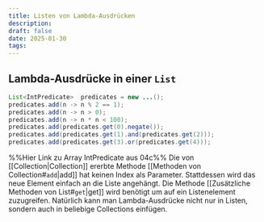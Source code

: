 ```yaml
---
title: Listen von Lambda-Ausdrücken
description:
draft: false
date: 2025-01-30
tags:
---
```

## Lambda-Ausdrücke in einer `List`
```java
List<IntPredicate>  predicates = new ...();
predicates.add(n -> n % 2 == 1);
predicates.add(n -> n > 0);
predicates.add(n -> n * n < 100);
predicates.add(predicates.get(0).negate());
predicates.add(predicates.get(1).and(predicates.get(2)));
predicates.add(predicates.get(3).or(predicates.get(4)));
```
%%Hier Link zu Array IntPredicate aus 04c%%
Die von [[Collection|Collection]] ererbte Methode [[Methoden von Collection#`add`|add]] hat keinen Index als Parameter. Stattdessen wird das neue Element einfach an die Liste angehängt. Die Methode [[Zusätzliche Methoden von List#`get`|get]] wird benötigt um auf ein Listenelement zuzugreifen. Natürlich kann man Lambda-Ausdrücke nicht nur in Listen, sondern auch in beliebige Collections einfügen.